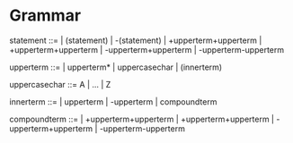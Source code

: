 # Grammar
statement ::=
	| (statement)
	| -(statement)
	| +upperterm+upperterm
	| +upperterm+upperterm
	| -upperterm+upperterm
	| -upperterm-upperterm

upperterm ::=
	| upperterm*
	| uppercasechar
	| (innerterm)

uppercasechar ::= A | ... | Z

innerterm ::=
	| upperterm
	| -upperterm
	| compoundterm

compoundterm ::=
	| +upperterm+upperterm
	| +upperterm+upperterm
	| -upperterm+upperterm
	| -upperterm-upperterm
